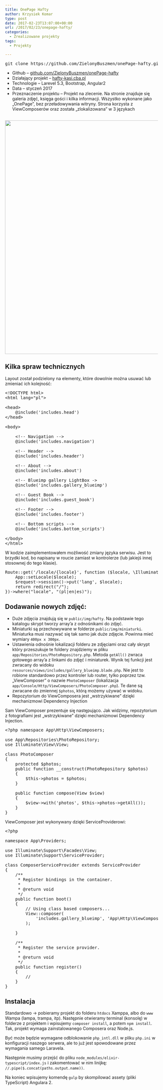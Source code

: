 ```yaml
---
title: OnePage Hafty
author: Krzysiek Komar
type: post
date: 2017-02-23T13:07:00+00:00
url: /2017/02/23/onepage-hafty/
categories:
  - Zrealizowane projekty
tags:
  - Projekty

---
```

<pre>git clone https://github.com/ZielonyBuszmen/onePage-hafty.git</pre>

  * <span class="project-info link-github">Github &#8211; </span>[github.com/ZielonyBuszmen/onePage-hafty][1]
  * <span class="project-info">Działający projekt &#8211; </span>[hafty-kasi.cba.pl][2]
  * <span class="project-info">Technologie &#8211; </span>Larevel 5.3, Bootstrap, Angular2
  * <span class="project-info">Data &#8211; </span> styczeń 2017
  * <span class="project-info">Przeznaczenie projektu &#8211; </span> Projekt na zlecenie. Na stronie znajduje się galeria zdjęć, księga gości i kilka informacji. Wszystko wykonane jako &#8222;OnePage&#8221;, bez przeładowywania witryny. Strona korzysta z ViewComposerów oraz została &#8222;zlokalizowana&#8221; w 3 językach

## [<img class="aligncenter size-full wp-image-261" title="" src="http://zielonybuszmen.cba.pl/wp-content/uploads/2017/02/hafty-1.png" alt="" width="1519" height="770" srcset="http://zielonybuszmen.cba.pl/wp-content/uploads/2017/02/hafty-1.png 1519w, http://zielonybuszmen.cba.pl/wp-content/uploads/2017/02/hafty-1-300x152.png 300w, http://zielonybuszmen.cba.pl/wp-content/uploads/2017/02/hafty-1-768x389.png 768w, http://zielonybuszmen.cba.pl/wp-content/uploads/2017/02/hafty-1-1024x519.png 1024w, http://zielonybuszmen.cba.pl/wp-content/uploads/2017/02/hafty-1-820x416.png 820w" sizes="(max-width: 1519px) 100vw, 1519px" />][3]

## Kilka spraw technicznych

Layout został podzielony na elementy, które dowolnie można usuwać lub zmieniać ich kolejność:

<pre class="brush: php; title: resources/views/default.blade.php; notranslate" title="resources/views/default.blade.php">&lt;!DOCTYPE html&gt;
&lt;html lang="pl"&gt;

&lt;head&gt;
    @include('includes.head')
&lt;/head&gt;

&lt;body&gt;

    &lt;!-- Navigation --&gt;
    @include('includes.navigation')

    &lt;!-- Header --&gt;
    @include('includes.header')

    &lt;!-- About --&gt;
    @include('includes.about')

    &lt;!-- Blueimp gallery LightBox -&gt;
    @include('includes.gallery_blueimp')

    &lt;!-- Guest Book --&gt;
    @include('includes.guest_book')

    &lt;!-- Footer --&gt;
    @include('includes.footer')

    &lt;!-- Bottom scripts --&gt;
    @include('includes.bottom_scripts')

&lt;/body&gt;
&lt;/html&gt;
</pre>

W kodzie zaimplementowałem możliwość zmiany języka serwisu. Jest to brzydki kod, bo napisany w roucie zamiast w kontrolerze (lub jakiejś innej stosownej do tego klasie).

<pre class="brush: php; title: routes/web.php; notranslate" title="routes/web.php">Route::get('/locale/{locale}', function ($locale, \Illuminate\Http\Request $request) {
    App::setLocale($locale);
    $request-&gt;session()-&gt;put('lang', $locale);
    return redirect("/");
})-&gt;where("locale", "(pl|en|es)");
</pre>

## Dodawanie nowych zdjęć:

  * Duże zdjęcia znajdują się w `public/img/hafty`. Na podstawie tego katalogu skrypt tworzy array&#8217;a z odnośnikami do zdjęć.
  * Miniaturki są przechowywane w folderze `public/img/miniaturki`. Miniaturka musi nazywać się tak samo jak duże zdjęcie. Powinna mieć wymiary `400px x 300px`.
  * Ustawienia odnośnie lokalizacji folderu ze zdjęciami oraz cały skrypt który przeszukuje te foldery znajdziemy w pliku `app/Repositories/PhotoRepository.php`. Metoda `getAll()` zwraca gotowego array&#8217;a z linkami do zdjęć i miniaturek. Wynik tej funkcji jest zwracany do widoku `resources/views/includes/gallery_blueimp.blade.php`. Nie jest to robione standardowo przez kontroler lub router, tylko poprzez tzw. &#8222;ViewComposer&#8221; o nazwie `PhotoComposer` (lokalizacja `app/Console/Http/ViewComposers/PhotoComposer.php`). Te dane są zwracane do zmiennej `$photos`, którą możemy używać w widoku.
  * Repozytorium do ViewComposera jest &#8222;wstrzykiwane&#8221; dzięki mechanizmowi Dependency Injection

Sam ViewComposer prezentuje się następująco. Jak widzimy, repozytorium z fotografiami jest &#8222;wstrzykiwane&#8221; dzięki mechanizmowi Dependency Injection.

<pre class="brush: php; title: ; notranslate" title="">&lt;?php namespace App\Http\ViewComposers; 

use App\Repositories\PhotoRepository; 
use Illuminate\View\View; 

class PhotoComposer 
{ 
    protected $photos; 
    public function __construct(PhotoRepository $photos) 
    { 
        $this-&gt;photos = $photos;
    }

    public function compose(View $view)
    {
        $view-&gt;with('photos', $this-&gt;photos-&gt;getAll());
    }
}
</pre>

ViewComposer jest wykonywany dzięki ServiceProviderowi:

<pre class="brush: php; highlight: [18,19,20]; title: ; notranslate" title="">&lt;?php

namespace App\Providers;

use Illuminate\Support\Facades\View;
use Illuminate\Support\ServiceProvider;

class ComposerServiceProvider extends ServiceProvider
{
    /**
     * Register bindings in the container.
     *
     * @return void
     */
    public function boot()
    {
        // Using class based composers...
        View::composer(
            'includes.gallery_blueimp', 'App\Http\ViewComposers\PhotoComposer'
        );

    }

    /**
     * Register the service provider.
     *
     * @return void
     */
    public function register()
    {
        //
    }
}</pre>

## Instalacja

Standardowo -> pobieramy projekt do folderu `htdocs` Xamppa, albo do `www` Wampa (lampa, trampa, itp). Następnie otwieramy terminal (konsolę) w folderze z projektem i wpisujemy `composer install`, a potem `npm install`. Tak, projekt wymaga zainstalowanego Composera oraz Node.js.

Być może będzie wymagane odblokowanie `php_intl.dll` w pliku `php.ini` w konfiguracji naszego serwera, ale to już jest spowodowane przez wymagania samego Laravela.

Następnie musimy przejść do pliku `node_modules/elixir-typescript/index.js` i zakomentować w nim linijkę: `//.pipe($.concat(paths.output.name))`.

Na koniec wpisujemy komendę `gulp` by skompilować assety (pliki TypeScript) Angulara 2.

 [1]: https://github.com/ZielonyBuszmen/onePage-hafty
 [2]: http://hafty-kasi.cba.pl/
 [3]: http://zielonybuszmen.cba.pl/wp-content/uploads/2017/02/hafty-1.png